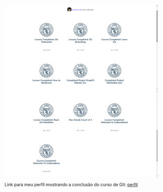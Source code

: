 ![Screenshot do meu perfil no Codecademy](perfil.png)
![Screenshot do meu perfil no Codecademy](perfil1.png)

Link para meu perfil mostrando a conclusão do curso de Git:
[perfil](https://www.codecademy.com/users/danieleLima5048630386/achievements)
